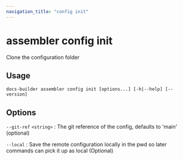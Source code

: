 ```yaml
---
navigation_title: "config init"
---
```


# assembler config init

Clone the configuration folder

## Usage

```
docs-builder assembler config init [options...] [-h|--help] [--version]
```

## Options

`--git-ref` `<string>`
:   The git reference of the config, defaults to 'main' (optional)

`--local`
:   Save the remote configuration locally in the pwd so later commands can pick it up as local (Optional)